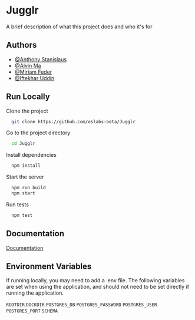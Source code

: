 
# Jugglr

A brief description of what this project does and who it's for


## Authors

- [@Anthony Stanislaus](https://github.com/STANISLAUSA)
- [@Alvin Ma](http://github.com/ALVMA1945)
- [@Miriam Feder](https://www.github.com/mirfeder)
- [@Iftekhar Uddin](http://github.com/iuddin)


## Run Locally

Clone the project

```bash
  git clone https://github.com/oslabs-beta/Jugglr
```

Go to the project directory

```bash
  cd Jugglr
```

Install dependencies

```bash
  npm install
```

Start the server

```bash
  npm run build
  npm start
```

Run tests
```bash
  npm test
```
## Documentation

[Documentation](https://linktodocumentation)


## Environment Variables

If running locally, you may need to add a .env file. The following variables are set when using 
the application, and should not need to be set directly if running the application.

`ROOTDIR` 
`DOCKDIR` 
`POSTGRES_DB`
`POSTGRES_PASSWORD`
`POSTGRES_USER`
`POSTGRES_PORT`
`SCHEMA` 

